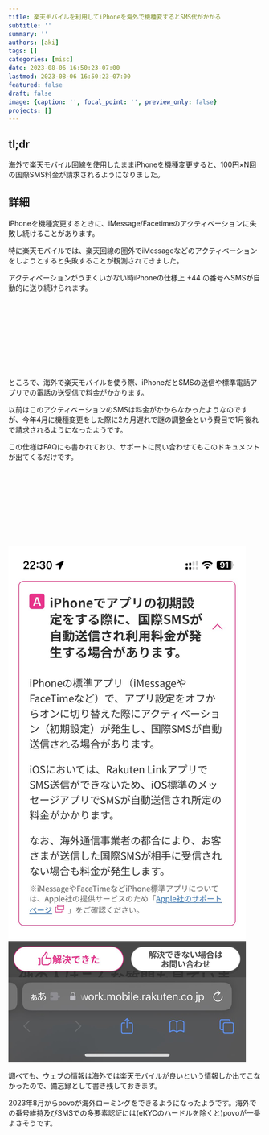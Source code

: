 ```yaml
---
title: 楽天モバイルを利用してiPhoneを海外で機種変するとSMS代がかかる
subtitle: ''
summary: ''
authors: [aki]
tags: []
categories: [misc]
date: 2023-08-06 16:50:23-07:00
lastmod: 2023-08-06 16:50:23-07:00
featured: false
draft: false
image: {caption: '', focal_point: '', preview_only: false}
projects: []
---
```


## tl;dr

海外で楽天モバイル回線を使用したままiPhoneを機種変更すると、100円×N回の国際SMS料金が請求されるようになりました。

## 詳細

iPhoneを機種変更するときに、iMessage/Facetimeのアクティベーションに失敗し続けることがあります。

特に楽天モバイルでは、楽天回線の圏外でiMessageなどのアクティベーションをしようとすると失敗することが観測されてきました。

アクティベーションがうまくいかない時iPhoneの仕様上 +44 の番号へSMSが自動的に送り続けられます。

<div class="iframely-embed"><div class="iframely-responsive" style="height: 140px; padding-bottom: 0;"><a href="https://discussions.apple.com/thread/8608970" data-iframely-url="//iframely.net/RDc3t4E"></a></div></div><script async src="//iframely.net/embed.js"></script>

ところで、海外で楽天モバイルを使う際、iPhoneだとSMSの送信や標準電話アプリでの電話の送受信で料金がかかります。

以前はこのアクティベーションのSMSは料金がかからなかったようなのですが、今年4月に機種変更をした際に2カ月遅れで謎の調整金という費目で1月後れで請求されるようになったようです。

この仕様はFAQにも書かれており、サポートに問い合わせてもこのドキュメントが出てくるだけです。

<div class="iframely-embed"><div class="iframely-responsive" style="height: 140px; padding-bottom: 0;"><a href="https://network.mobile.rakuten.co.jp/faq/detail/00001698/" data-iframely-url="//iframely.net/Q04zQES"></a></div></div><script async src="//iframely.net/embed.js"></script>

![楽天モバイルのドキュメント](image.png)


調べても、ウェブの情報は海外では楽天モバイルが良いという情報しか出てこなかったので、備忘録として書き残しておきます。

2023年8月からpovoが海外ローミングをできるようになったようです。海外での番号維持及びSMSでの多要素認証には(eKYCのハードルを除くと)povoが一番よさそうです。

<div class="iframely-embed"><div class="iframely-responsive" style="height: 140px; padding-bottom: 0;"><a href="https://povo.jp/service/international_roaming/" data-iframely-url="//iframely.net/rLcnF21?card=small"></a></div></div><script async src="//iframely.net/embed.js"></script>

<div class="iframely-embed"><div class="iframely-responsive" style="height: 140px; padding-bottom: 0;"><a href="https://www.itmedia.co.jp/mobile/articles/2307/22/news056.html" data-iframely-url="//iframely.net/fPFk2T7?card=small"></a></div></div><script async src="//iframely.net/embed.js"></script>